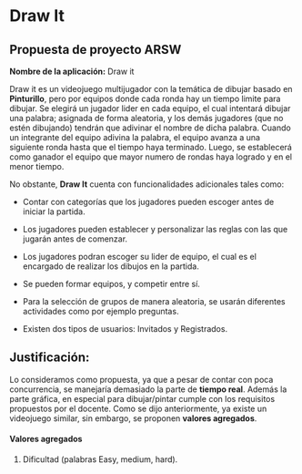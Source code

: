 # Draw It


## Propuesta de proyecto ARSW 

 

**Nombre de la aplicación:** Draw it 

 

Draw it es un videojuego multijugador con la temática de dibujar basado en **Pinturillo**, pero por equipos donde cada ronda hay un tiempo limite para dibujar. Se elegirá un jugador lider en cada equipo, el cual intentará dibujar una palabra; asignada de forma aleatoria, y los demás jugadores (que no estén dibujando) tendrán que adivinar el nombre de dicha palabra. Cuando un integrante del equipo adivina la palabra, el equipo avanza a una siguiente ronda hasta que el tiempo haya terminado. Luego, se establecerá como ganador el equipo que mayor numero de rondas haya logrado y en el menor tiempo.


No obstante, **Draw It** cuenta con funcionalidades adicionales tales como: 

  * Contar con categorías que los jugadores pueden escoger antes de iniciar la partida. 

  * Los jugadores pueden establecer y personalizar las reglas con las que jugarán antes de comenzar. 

  * Los jugadores podran escoger su lider de equipo, el cual es el encargado de realizar los dibujos en la partida.  

  * Se pueden formar equipos, y competir entre sí. 

  * Para la selección de grupos de manera aleatoria, se usarán diferentes actividades como por ejemplo preguntas. 

  * Existen dos tipos de usuarios: Invitados y Registrados. 

 

 

## Justificación: 

Lo consideramos como propuesta, ya que a pesar de contar con poca concurrencia, se manejaría demasiado la parte de **tiempo real**.
Además la parte gráfica, en especial para dibujar/pintar cumple con los requisitos propuestos por el docente.
Como se dijo anteriormente, ya existe un videojuego similar, sin embargo, se proponen **valores agregados**. 

#### Valores agregados 
1. Dificultad (palabras Easy, medium, hard).

 

 
